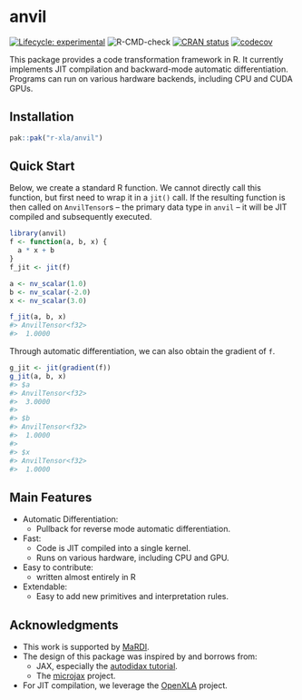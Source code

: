 
<!-- README.md is generated from README.Rmd. Please edit that file -->

# anvil

<!-- badges: start -->

[![Lifecycle:
experimental](https://img.shields.io/badge/lifecycle-experimental-orange.svg)](https://lifecycle.r-lib.org/articles/stages.html#experimental)
![R-CMD-check](https://github.com/r-xla/anvil/actions/workflows/R-CMD-check.yaml/badge.svg)
[![CRAN
status](https://www.r-pkg.org/badges/version/anvil)](https://CRAN.R-project.org/package=anvil)
[![codecov](https://codecov.io/gh/r-xla/anvil/branch/main/graph/badge.svg)](https://codecov.io/gh/r-xla/anvil)
<!-- badges: end -->

This package provides a code transformation framework in R. It currently
implements JIT compilation and backward-mode automatic differentiation.
Programs can run on various hardware backends, including CPU and CUDA
GPUs.

## Installation

``` r
pak::pak("r-xla/anvil")
```

## Quick Start

Below, we create a standard R function. We cannot directly call this
function, but first need to wrap it in a `jit()` call. If the resulting
function is then called on `AnvilTensor`s – the primary data type in
`anvil` – it will be JIT compiled and subsequently executed.

``` r
library(anvil)
f <- function(a, b, x) {
  a * x + b
}
f_jit <- jit(f)

a <- nv_scalar(1.0)
b <- nv_scalar(-2.0)
x <- nv_scalar(3.0)

f_jit(a, b, x)
#> AnvilTensor<f32> 
#>  1.0000
```

Through automatic differentiation, we can also obtain the gradient of
`f`.

``` r
g_jit <- jit(gradient(f))
g_jit(a, b, x)
#> $a
#> AnvilTensor<f32> 
#>  3.0000
#> 
#> $b
#> AnvilTensor<f32> 
#>  1.0000
#> 
#> $x
#> AnvilTensor<f32> 
#>  1.0000
```

## Main Features

- Automatic Differentiation:
  - Pullback for reverse mode automatic differentiation.
- Fast:
  - Code is JIT compiled into a single kernel.
  - Runs on various hardware, including CPU and GPU.
- Easy to contribute:
  - written almost entirely in R
- Extendable:
  - Easy to add new primitives and interpretation rules.

## Acknowledgments

- This work is supported by [MaRDI](https://www.mardi4nfdi.de).
- The design of this package was inspired by and borrows from:
  - JAX, especially the [autodidax
    tutorial](https://docs.jax.dev/en/latest/autodidax.html).
  - The [microjax](https://github.com/joey00072/microjax) project.
- For JIT compilation, we leverage the [OpenXLA](https://openxla.org/)
  project.
